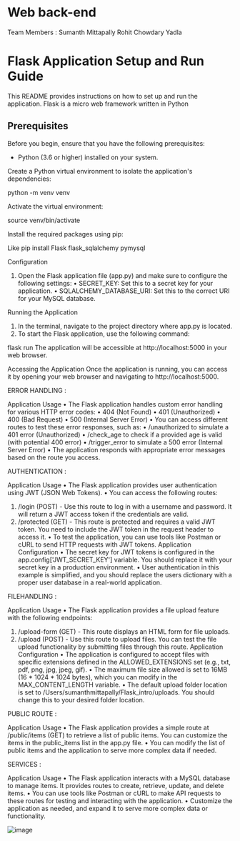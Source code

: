# Web back-end

Team Members :
Sumanth Mittapally
Rohit Chowdary Yadla 

# Flask Application Setup and Run Guide

This README provides instructions on how to set up and run the application. Flask is a micro web framework written in Python

## Prerequisites

Before you begin, ensure that you have the following prerequisites:

- Python (3.6 or higher) installed on your system.

Create a Python virtual environment to isolate the application's dependencies:

python -m venv venv

Activate the virtual environment:

source venv/bin/activate

Install the required packages using pip:

Like pip install Flask flask_sqlalchemy pymysql

Configuration
1.	Open the Flask application file (app.py) and make sure to configure the following settings:
•	SECRET_KEY: Set this to a secret key for your application.
•	SQLALCHEMY_DATABASE_URI: Set this to the correct URI for your MySQL database.

Running the Application
1.	In the terminal, navigate to the project directory where app.py is located.
2.	To start the Flask application, use the following command:

flask run 
The application will be accessible at http://localhost:5000 in your web browser.

Accessing the Application
Once the application is running, you can access it by opening your web browser and navigating to http://localhost:5000.

ERROR HANDLING :

Application Usage
•	The Flask application handles custom error handling for various HTTP error codes:
•	404 (Not Found)
•	401 (Unauthorized)
•	400 (Bad Request)
•	500 (Internal Server Error)
•	You can access different routes to test these error responses, such as:
•	/unauthorized to simulate a 401 error (Unauthorized)
•	/check_age to check if a provided age is valid (with potential 400 error)
•	/trigger_error to simulate a 500 error (Internal Server Error)
•	The application responds with appropriate error messages based on the route you access.

AUTHENTICATION :

Application Usage
•	The Flask application provides user authentication using JWT (JSON Web Tokens).
•	You can access the following routes:
1.	/login (POST) - Use this route to log in with a username and password. It will return a JWT access token if the credentials are valid.
2.	/protected (GET) - This route is protected and requires a valid JWT token. You need to include the JWT token in the request header to access it.
•	To test the application, you can use tools like Postman or cURL to send HTTP requests with JWT tokens.
Application Configuration
•	The secret key for JWT tokens is configured in the app.config['JWT_SECRET_KEY'] variable. You should replace it with your secret key in a production environment.
•	User authentication in this example is simplified, and you should replace the users dictionary with a proper user database in a real-world application.

FILEHANDLING :

Application Usage
•	The Flask application provides a file upload feature with the following endpoints:
1.	/upload-form (GET) - This route displays an HTML form for file uploads.
2.	/upload (POST) - Use this route to upload files. You can test the file upload functionality by submitting files through this route.
Application Configuration
•	The application is configured to accept files with specific extensions defined in the ALLOWED_EXTENSIONS set (e.g., txt, pdf, png, jpg, jpeg, gif).
•	The maximum file size allowed is set to 16MB (16 * 1024 * 1024 bytes), which you can modify in the MAX_CONTENT_LENGTH variable.
•	The default upload folder location is set to /Users/sumanthmittapally/Flask_intro/uploads. You should change this to your desired folder location.

PUBLIC ROUTE :

 Application Usage
•	The Flask application provides a simple route at /public/items (GET) to retrieve a list of public items. You can customize the items in the public_items list in the app.py file.
•	You can modify the list of public items and the application to serve more complex data if needed.

SERVICES :

Application Usage
•	The Flask application interacts with a MySQL database to manage items. It provides routes to create, retrieve, update, and delete items.
•	You can use tools like Postman or cURL to make API requests to these routes for testing and interacting with the application.
•	Customize the application as needed, and expand it to serve more complex data or functionality.



![image](https://github.com/Sumanth2399/Webbackend/assets/92877261/ebf325c5-d5b4-4b69-94f0-129a624c207c)
